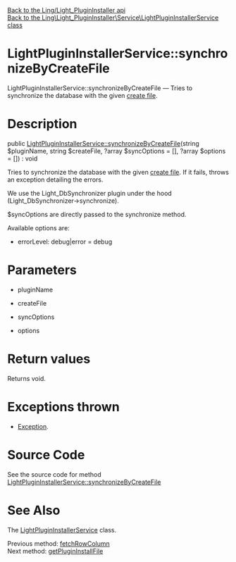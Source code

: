 [Back to the Ling/Light_PluginInstaller api](https://github.com/lingtalfi/Light_PluginInstaller/blob/master/doc/api/Ling/Light_PluginInstaller.md)<br>
[Back to the Ling\Light_PluginInstaller\Service\LightPluginInstallerService class](https://github.com/lingtalfi/Light_PluginInstaller/blob/master/doc/api/Ling/Light_PluginInstaller/Service/LightPluginInstallerService.md)


LightPluginInstallerService::synchronizeByCreateFile
================



LightPluginInstallerService::synchronizeByCreateFile — Tries to synchronize the database with the given [create file](https://github.com/lingtalfi/Light_DbSynchronizer/blob/master/doc/pages/conception-notes.md#create-file).




Description
================


public [LightPluginInstallerService::synchronizeByCreateFile](https://github.com/lingtalfi/Light_PluginInstaller/blob/master/doc/api/Ling/Light_PluginInstaller/Service/LightPluginInstallerService/synchronizeByCreateFile.md)(string $pluginName, string $createFile, ?array $syncOptions = [], ?array $options = []) : void




Tries to synchronize the database with the given [create file](https://github.com/lingtalfi/Light_DbSynchronizer/blob/master/doc/pages/conception-notes.md#create-file).
If it fails, throws an exception detailing the errors.

We use the Light_DbSynchronizer plugin under the hood (Light_DbSynchronizer->synchronize).

$syncOptions are directly passed to the synchronize method.


Available options are:

- errorLevel: debug|error = debug




Parameters
================


- pluginName

    

- createFile

    

- syncOptions

    

- options

    


Return values
================

Returns void.


Exceptions thrown
================

- [Exception](http://php.net/manual/en/class.exception.php).&nbsp;







Source Code
===========
See the source code for method [LightPluginInstallerService::synchronizeByCreateFile](https://github.com/lingtalfi/Light_PluginInstaller/blob/master/Service/LightPluginInstallerService.php#L664-L685)


See Also
================

The [LightPluginInstallerService](https://github.com/lingtalfi/Light_PluginInstaller/blob/master/doc/api/Ling/Light_PluginInstaller/Service/LightPluginInstallerService.md) class.

Previous method: [fetchRowColumn](https://github.com/lingtalfi/Light_PluginInstaller/blob/master/doc/api/Ling/Light_PluginInstaller/Service/LightPluginInstallerService/fetchRowColumn.md)<br>Next method: [getPluginInstallFile](https://github.com/lingtalfi/Light_PluginInstaller/blob/master/doc/api/Ling/Light_PluginInstaller/Service/LightPluginInstallerService/getPluginInstallFile.md)<br>

